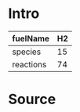 # Intro
| fuelName      | H2 |
| --------------------          | ------------------------------------------------- |
| species       | 15       |
| reactions     | 74       |


# Source

